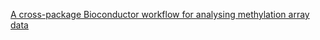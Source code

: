 [A cross-package Bioconductor workflow for analysing methylation array data](https://www.bioconductor.org/packages/devel/workflows/vignettes/methylationArrayAnalysis/inst/doc/methylationArrayAnalysis.html)
